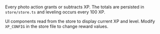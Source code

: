 Every photo action grants or subtracts XP. The totals are persisted in `store/store.ts` and leveling occurs every 100 XP.

UI components read from the store to display current XP and level. Modify `XP_CONFIG` in the store file to change reward values.
